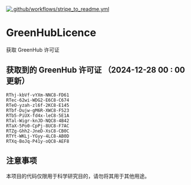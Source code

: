 [![.github/workflows/stripe_to_readme.yml](https://github.com/zjx-kimi/GreenHubLicence/actions/workflows/stripe_to_readme.yml/badge.svg)](https://github.com/zjx-kimi/GreenHubLicence/actions/workflows/stripe_to_readme.yml)
# GreenHubLicence
获取 GreenHub 许可证
## 获取到的 GreenHub 许可证 （2024-12-28 00 : 00 更新）
```
RThj-kbVf-vYXm-NNC8-FD61
RTec-62wi-WDG2-E6C8-C674
RTeO-yzah-zl6f-2KC8-E145
RTbf-Dujw-gM6R-XWC8-F523
RTb5-PiUX-fd4x-leC8-5E1A
RTal-Wigr-knJD-NQC8-4B42
RTaX-5Po0-CpPj-8UC8-F7AC
RTZg-Ghh2-JneD-XsC8-CB0C
RTYt-WKLj-YGyy-4LC8-AB0D
RTXq-BoJq-P41y-oQC8-AEF8
```

## 注意事项

本项目的代码仅限用于科学研究目的，请勿将其用于其他用途。

